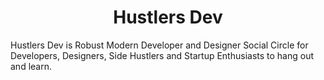 <h1 align="center">Hustlers Dev</h1>

<p>
  Hustlers Dev is Robust Modern Developer and Designer Social Circle for Developers, Designers, Side Hustlers and Startup Enthusiasts to hang out and learn.
</p>
